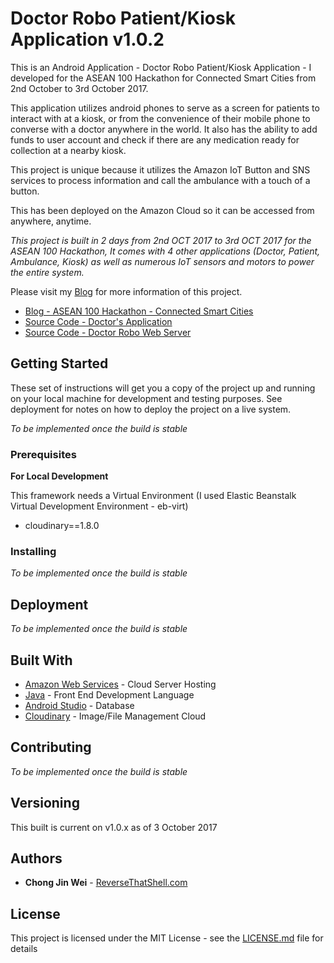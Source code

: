 # Doctor Robo Patient/Kiosk Application v1.0.2

This is an Android Application - Doctor Robo Patient/Kiosk Application - I developed for the ASEAN 100 Hackathon for Connected Smart Cities from 2nd October to 3rd October 2017. 

This application utilizes android phones to serve as a screen for patients to interact with at a kiosk, or from the convenience of their mobile phone to converse with a doctor anywhere in the world. It also has the ability to add funds to user account and check if there are any medication ready for collection at a nearby kiosk.

This project is unique because it utilizes the Amazon IoT Button and SNS services to process information and call the ambulance with a touch of a button.

This has been deployed on the Amazon Cloud so it can be accessed from anywhere, anytime.

*This project is built in 2 days from 2nd OCT 2017 to 3rd OCT 2017 for the ASEAN 100 Hackathon, It comes with 4 other applications (Doctor, Patient, Ambulance, Kiosk) as well as numerous IoT sensors and motors to power the entire system.*

Please visit my [Blog](https://www.reversethatshell.com) for more information of this project.
- [Blog - ASEAN 100 Hackathon - Connected Smart Cities](https://www.reversethatshell.com)
- [Source Code - Doctor's Application]()
- [Source Code - Doctor Robo Web Server](https://github.com/jinwei908/DrRoboWeb-public)

## Getting Started

These set of instructions will get you a copy of the project up and running on your local machine for development and testing purposes. See deployment for notes on how to deploy the project on a live system.

*To be implemented once the build is stable*

### Prerequisites

**For Local Development**

This framework needs a Virtual Environment (I used Elastic Beanstalk Virtual Development Environment - eb-virt)
- cloudinary==1.8.0

### Installing

*To be implemented once the build is stable*

## Deployment

*To be implemented once the build is stable*

## Built With

* [Amazon Web Services](https://aws.amazon.com) - Cloud Server Hosting
* [Java](https://www.java.com/en/) - Front End Development Language
* [Android Studio](https://developer.android.com/studio/index.html) - Database
* [Cloudinary](https://cloudinary.com/) - Image/File Management Cloud

## Contributing

*To be implemented once the build is stable*

## Versioning

This built is current on v1.0.x as of 3 October 2017

## Authors

* **Chong Jin Wei** - [ReverseThatShell.com](https://www.reversethatshell.com)

## License

This project is licensed under the MIT License - see the [LICENSE.md](https://github.com/jinwei908/DrRoboPatientApp-public/blob/master/LICENSE) file for details